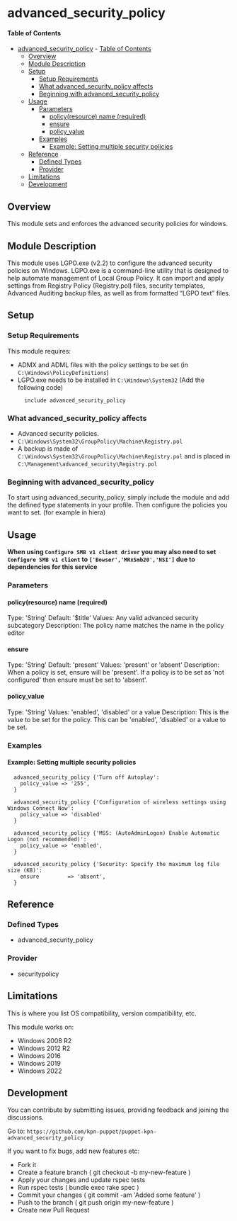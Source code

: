 # advanced_security_policy

#### Table of Contents

- [advanced_security_policy](#advanced_security_policy)
      - [Table of Contents](#table-of-contents)
  - [Overview](#overview)
  - [Module Description](#module-description)
  - [Setup](#setup)
    - [Setup Requirements](#setup-requirements)
    - [What advanced_security_policy affects](#what-advanced_security_policy-affects)
    - [Beginning with advanced_security_policy](#beginning-with-advanced_security_policy)
  - [Usage](#usage)
    - [Parameters](#parameters)
      - [policy(resource) name (required)](#policyresource-name-required)
      - [ensure](#ensure)
      - [policy_value](#policy_value)
    - [Examples](#examples)
      - [Example: Setting multiple security policies](#example-setting-multiple-security-policies)
  - [Reference](#reference)
    - [Defined Types](#defined-types)
    - [Provider](#provider)
  - [Limitations](#limitations)
  - [Development](#development)

## Overview
This module sets and enforces the advanced security policies for windows.

## Module Description
This module uses LGPO.exe (v2.2) to configure the advanced security policies on Windows.
LGPO.exe is a command-line utility that is designed to help automate management of
Local Group Policy. It can import and apply settings from Registry Policy (Registry.pol)
files, security templates, Advanced Auditing backup files, as well as from formatted
“LGPO text” files.

## Setup

### Setup Requirements

This module requires:
- ADMX and ADML files with the policy settings to be set (in `C:\Windows\PolicyDefinitions`)
- LGPO.exe needs to be installed in `C:\Windows\System32` (Add the following code)
  ```puppet
    include advanced_security_policy
  ```

### What advanced_security_policy affects
- Advanced security policies.
- `C:\Windows\System32\GroupPolicy\Machine\Registry.pol`
- A backup is made of `C:\Windows\System32\GroupPolicy\Machine\Registry.pol` and is placed in `C:\Management\advanced_security\Registry.pol`

### Beginning with advanced_security_policy
To start using advanced_security_policy,
simply include the module and add the defined type statements in your profile.
Then configure the policies you want to set. (for example in hiera)

## Usage

**When using `Configure SMB v1 client driver` you may also need to set `Configure SMB v1 client` to `['Bowser','MRxSmb20','NSI']` due to dependencies for this service**

### Parameters

#### policy(resource) name (required)
Type: 'String'
Default: '$title'
Values: Any valid advanced security subcategory
Description: The policy name matches the name in the policy editor

#### ensure
Type: 'String'
Default: 'present'
Values: 'present' or 'absent'
Description: When a policy is set, ensure will be 'present'. If a policy is to be set as 'not configured' then ensure must be set to 'absent'.
#### policy_value
Type: 'String'
Values: 'enabled', 'disabled' or a value
Description: This is the value to be set for the policy. This can be 'enabled', 'disabled' or a value to be set.

### Examples

#### Example: Setting multiple security policies
```puppet
  advanced_security_policy {'Turn off Autoplay':
    policy_value => '255',
  }

  advanced_security_policy {'Configuration of wireless settings using Windows Connect Now':
    policy_value => 'disabled'
  }

  advanced_security_policy {'MSS: (AutoAdminLogon) Enable Automatic Logon (not recommended)':
    policy_value => 'enabled',
  }

  advanced_security_policy {'Security: Specify the maximum log file size (KB)':
    ensure         => 'absent',
  }
```

## Reference

### Defined Types

- advanced_security_policy

### Provider
- securitypolicy


## Limitations
This is where you list OS compatibility, version compatibility, etc.

This module works on:

- Windows 2008 R2
- Windows 2012 R2
- Windows 2016
- Windows 2019
- Windows 2022

## Development

You can contribute by submitting issues, providing feedback and joining the discussions.

Go to: `https://github.com/kpn-puppet/puppet-kpn-advanced_security_policy`

If you want to fix bugs, add new features etc:
- Fork it
- Create a feature branch ( git checkout -b my-new-feature )
- Apply your changes and update rspec tests
- Run rspec tests ( bundle exec rake spec )
- Commit your changes ( git commit -am 'Added some feature' )
- Push to the branch ( git push origin my-new-feature )
- Create new Pull Request
